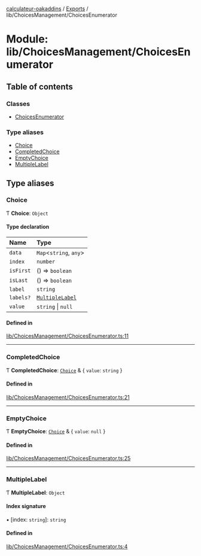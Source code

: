 [calculateur-oakaddins](../README.md) / [Exports](../modules.md) / lib/ChoicesManagement/ChoicesEnumerator

# Module: lib/ChoicesManagement/ChoicesEnumerator

## Table of contents

### Classes

- [ChoicesEnumerator](../classes/lib_choicesmanagement_choicesenumerator.choicesenumerator.md)

### Type aliases

- [Choice](lib_choicesmanagement_choicesenumerator.md#choice)
- [CompletedChoice](lib_choicesmanagement_choicesenumerator.md#completedchoice)
- [EmptyChoice](lib_choicesmanagement_choicesenumerator.md#emptychoice)
- [MultipleLabel](lib_choicesmanagement_choicesenumerator.md#multiplelabel)

## Type aliases

### Choice

Ƭ **Choice**: `Object`

#### Type declaration

| Name | Type |
| :------ | :------ |
| `data` | `Map`<`string`, `any`\> |
| `index` | `number` |
| `isFirst` | () => `boolean` |
| `isLast` | () => `boolean` |
| `label` | `string` |
| `labels?` | [`MultipleLabel`](lib_choicesmanagement_choicesenumerator.md#multiplelabel) |
| `value` | `string` \| ``null`` |

#### Defined in

[lib/ChoicesManagement/ChoicesEnumerator.ts:11](https://github.com/P0ulpy/Configurateur-OakAddins/blob/6c35e95/src/lib/ChoicesManagement/ChoicesEnumerator.ts#L11)

___

### CompletedChoice

Ƭ **CompletedChoice**: [`Choice`](lib_choicesmanagement_choicesenumerator.md#choice) & { `value`: `string`  }

#### Defined in

[lib/ChoicesManagement/ChoicesEnumerator.ts:21](https://github.com/P0ulpy/Configurateur-OakAddins/blob/6c35e95/src/lib/ChoicesManagement/ChoicesEnumerator.ts#L21)

___

### EmptyChoice

Ƭ **EmptyChoice**: [`Choice`](lib_choicesmanagement_choicesenumerator.md#choice) & { `value`: ``null``  }

#### Defined in

[lib/ChoicesManagement/ChoicesEnumerator.ts:25](https://github.com/P0ulpy/Configurateur-OakAddins/blob/6c35e95/src/lib/ChoicesManagement/ChoicesEnumerator.ts#L25)

___

### MultipleLabel

Ƭ **MultipleLabel**: `Object`

#### Index signature

▪ [index: `string`]: `string`

#### Defined in

[lib/ChoicesManagement/ChoicesEnumerator.ts:4](https://github.com/P0ulpy/Configurateur-OakAddins/blob/6c35e95/src/lib/ChoicesManagement/ChoicesEnumerator.ts#L4)
